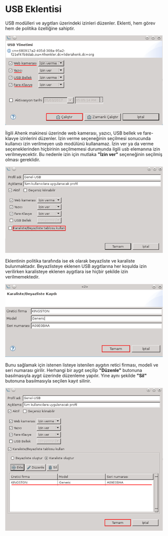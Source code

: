 
# USB Eklentisi

USB modülleri ve aygıtları üzerindeki izinleri düzenler. Eklenti, hem görev hem de politika özelliğine sahiptir.

![USB Yonetimi](images/usb-yonetimi-ahenk.png)

İlgili Ahenk makinesi üzerinde web kamerası, yazıcı, USB bellek ve fare-klavye izinlerini düzenler. İzin verme seçeneğinin seçilmesi sonucunda kullanıcı izin verilmeyen usb modülünü kullanamaz. İzin ver ya da verme seçeneklerinden hiçbirinin seçilmemesi durumunda ilgili usb elemanına izin verilmeyecektir. Bu nedenle izin için mutlaka **"İzin ver"** seçeneğinin seçilmiş olması gereklidir.

![USB Eklentisi Politika ](images/usb-eklentisi.png)

Eklentinin politika tarafında ise ek olarak beyazliste ve karaliste bulunmaktadır. Beyazlisteye eklenen USB aygıtlarına her koşulda izin verilirken karalisteye eklenen aygıtlara ise hiçbir şekilde izin verilmemektedir.

![USB Eklentisi Politika ](images/usb-kara-liste.png)

Bunu sağlamak için istenen listeye istenilen aygıtın retici firması, modeli ve seri numarası girilir. Herhangi bir aygıt seçilip **"Düzenle"** butonuna basılmasıyla aygıt üzerinde düzenleme yapılır. Yine aynı şekilde **"Sil"** butonuna basılmasıyla seçilen kayıt silinir.

![USB Eklentisi Politika ](images/usb-kara-liste-son.png)
